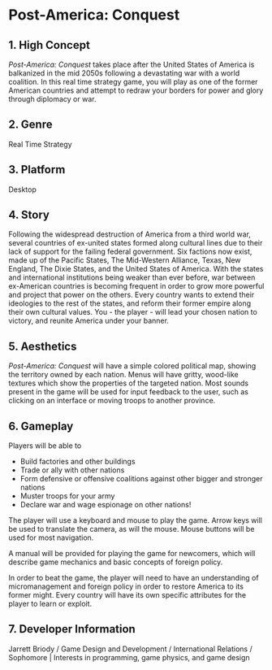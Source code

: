 # Post-America: Conquest

## 1. High Concept
*Post-America: Conquest* takes place after the United States of America is balkanized in the mid 2050s following a devastating war with a world coalition. In this real time strategy game, you will play as one of the former American countries and attempt to redraw your borders for power and glory through diplomacy or war.

## 2. Genre
Real Time Strategy

## 3. Platform
Desktop

## 4. Story
Following the widespread destruction of America from a third world war, several countries of ex-united states formed along cultural lines due to their lack of support for the failing federal government. Six factions now exist, made up of the Pacific States, The Mid-Western Alliance, Texas, New England, The Dixie States, and the United States of America. With the states and international institutions being weaker than ever before, war between ex-American countries is becoming frequent in order to grow more powerful and project that power on the others. Every country wants to extend their ideologies to the rest of the states, and reform their former empire along their own cultural values. You - the player - will lead your chosen nation to victory, and reunite America under your banner.

## 5. Aesthetics
*Post-America: Conquest* will have a simple colored political map, showing the territory owned by each nation. Menus will have gritty, wood-like textures which show the properties of the targeted nation.
Most sounds present in the game will be used for input feedback to the user, such as clicking on an interface or moving troops to another province.

## 6. Gameplay
Players will be able to
  * Build factories and other buildings
  * Trade or ally with other nations
  * Form defensive or offensive coalitions against other bigger and stronger nations
  * Muster troops for your army
  * Declare war and wage espionage on other nations!
  
The player will use a keyboard and mouse to play the game. Arrow keys will be used to translate the camera, as will the mouse. Mouse buttons will be used for most navigation.

A manual will be provided for playing the game for newcomers, which will describe game mechanics and basic concepts of foreign policy.

In order to beat the game, the player will need to have an understanding of micromanagement and foreign policy in order to restore America to its former might. Every country will have its own specific attributes for the player to learn or exploit.

## 7. Developer Information
Jarrett Briody / Game Design and Development / International Relations / Sophomore | Interests in programming, game physics, and game design
